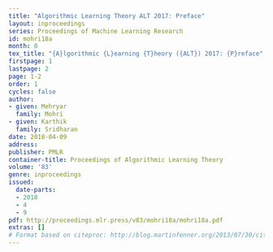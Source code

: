 ```yaml
---
title: "Algorithmic Learning Theory ALT 2017: Preface"
layout: inproceedings
series: Proceedings of Machine Learning Research
id: mohri18a
month: 0
tex_title: "{A}lgorithmic {L}earning {T}heory ({ALT}) 2017: {P}reface"
firstpage: 1
lastpage: 2
page: 1-2
order: 1
cycles: false
author:
- given: Mehryar
  family: Mohri
- given: Karthik
  family: Sridharan
date: 2018-04-09
address: 
publisher: PMLR
container-title: Proceedings of Algorithmic Learning Theory
volume: '83'
genre: inproceedings
issued:
  date-parts:
  - 2018
  - 4
  - 9
pdf: http://proceedings.mlr.press/v83/mohri18a/mohri18a.pdf
extras: []
# Format based on citeproc: http://blog.martinfenner.org/2013/07/30/citeproc-yaml-for-bibliographies/
---
```

